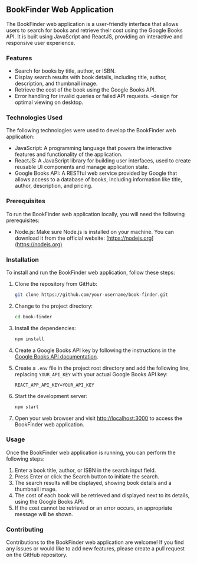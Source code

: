 ## BookFinder Web Application

The BookFinder web application is a user-friendly interface that allows users to search for books and retrieve their cost using the Google Books API. It is built using JavaScript and ReactJS, providing an interactive and responsive user experience.

### Features

- Search for books by title, author, or ISBN.
- Display search results with book details, including title, author, description, and thumbnail image.
- Retrieve the cost of the book using the Google Books API.
- Error handling for invalid queries or failed API requests.
-design for optimal viewing on desktop.

### Technologies Used

The following technologies were used to develop the BookFinder web application:

- JavaScript: A programming language that powers the interactive features and functionality of the application.
- ReactJS: A JavaScript library for building user interfaces, used to create reusable UI components and manage application state.
- Google Books API: A RESTful web service provided by Google that allows access to a database of books, including information like title, author, description, and pricing.

### Prerequisites

To run the BookFinder web application locally, you will need the following prerequisites:

- Node.js: Make sure Node.js is installed on your machine. You can download it from the official website: [https://nodejs.org](https://nodejs.org)

### Installation

To install and run the BookFinder web application, follow these steps:

1. Clone the repository from GitHub:

   ```bash
   git clone https://github.com/your-username/book-finder.git
   ```

2. Change to the project directory:

   ```bash
   cd book-finder
   ```

3. Install the dependencies:

   ```bash
   npm install
   ```

4. Create a Google Books API key by following the instructions in the [Google Books API documentation](https://developers.google.com/books/docs/v1/getting_started#APIKey).

5. Create a `.env` file in the project root directory and add the following line, replacing `YOUR_API_KEY` with your actual Google Books API key:

   ```
   REACT_APP_API_KEY=YOUR_API_KEY
   ```

6. Start the development server:

   ```bash
   npm start
   ```

7. Open your web browser and visit [http://localhost:3000](http://localhost:3000) to access the BookFinder web application.

### Usage

Once the BookFinder web application is running, you can perform the following steps:

1. Enter a book title, author, or ISBN in the search input field.
2. Press Enter or click the Search button to initiate the search.
3. The search results will be displayed, showing book details and a thumbnail image.
4. The cost of each book will be retrieved and displayed next to its details, using the Google Books API.
5. If the cost cannot be retrieved or an error occurs, an appropriate message will be shown.

### Contributing

Contributions to the BookFinder web application are welcome! If you find any issues or would like to add new features, please create a pull request on the GitHub repository.



